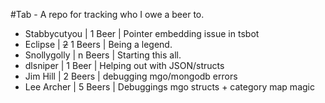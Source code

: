 #Tab - A repo for tracking who I owe a beer to.

- Stabbycutyou | 1 Beer | Pointer embedding issue in tsbot
- Eclipse | ~~2~~ 1 Beers | Being a legend.
- Snollygolly | n Beers | Starting this all.
- dlsniper | 1 Beer | Helping out with JSON/structs
- Jim Hill | 2 Beers | debugging mgo/mongodb errors
- Lee Archer | 5 Beers | Debuggings mgo structs + category map magic
